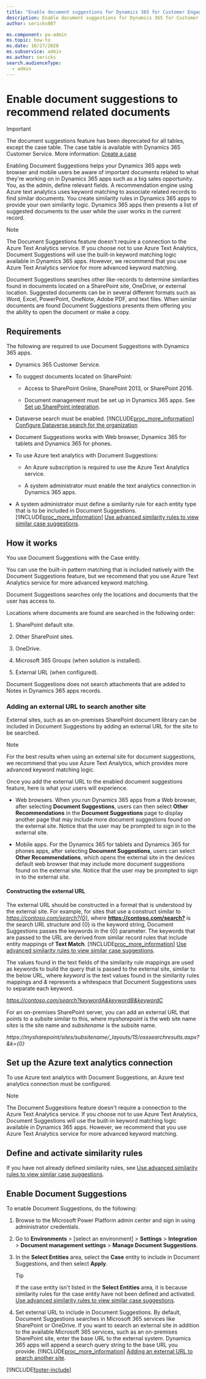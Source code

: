 ```yaml
---
title: "Enable document suggestions for Dynamics 365 for Customer Engagement apps | MicrosoftDocs"
description: Enable document suggestions for Dynamics 365 for Customer Engagement apps
author: sericks007

ms.component: pa-admin
ms.topic: how-to
ms.date: 10/27/2020
ms.subservice: admin
ms.author: sericks 
search.audienceType: 
  - admin
---
```

# Enable document suggestions to recommend related documents

> [!IMPORTANT]
> The document suggestions feature has been deprecated for all tables, except the case table. The case table is available with Dynamics 365 Customer Service. More information: [Create a case](/dynamics365/customer-service/customer-service-hub-user-guide-create-a-case)

Enabling Document Suggestions helps your Dynamics 365 apps web browser and mobile users be aware of important documents related to what they're working on in Dynamics 365 apps such as a big sales opportunity. You, as the admin, define relevant fields. A recommendation engine using Azure text analytics uses keyword matching to associate related records to find similar documents. You create similarity rules in Dynamics 365 apps to provide your own similarity logic. Dynamics 365 apps then presents a list of suggested documents to the user while the user works in the current record.  
  
> [!NOTE]
>  The Document Suggestions feature doesn't require a connection to the Azure Text Analytics service. If you choose not to use Azure Text Analytics, Document Suggestions will use the built-in keyword matching  logic available in Dynamics 365 apps. However, we recommend that you use Azure Text Analytics service for more advanced keyword matching.  
  
 Document Suggestions searches other like-records to determine similarities found in documents located on a SharePoint site, OneDrive, or external location. Suggested documents can be in several different formats such as Word, Excel, PowerPoint, OneNote, Adobe PDF, and text files. When similar documents are found Document Suggestions presents them offering  you  the ability to open the document or make a copy.  
  
## Requirements  
 The following are required to use Document Suggestions with Dynamics 365 apps.  
  
- Dynamics 365 Customer Service.
  
- To suggest documents located on SharePoint:  
  
  - Access to SharePoint Online, SharePoint 2013, or SharePoint 2016.  
  
  - Document management must be set up in Dynamics 365 apps. See [Set up SharePoint integration](set-up-sharepoint-integration.md).  
  
- Dataverse search must be enabled. [!INCLUDE[proc_more_information](../includes/proc-more-information.md)] [Configure Dataverse search for the organization](../admin/configure-relevance-search-organization.md)  
  
- Document Suggestions works with Web browser, Dynamics 365 for tablets and Dynamics 365 for phones.  
  
- To use Azure text analytics with Document Suggestions:  
  
  - An Azure subscription is required to use the Azure Text Analytics service.  
  
  - A system administrator must enable the text analytics connection in Dynamics 365 apps. 
  
- A system administrator must define a similarity rule for each entity type that is to be included in Document Suggestions. [!INCLUDE[proc_more_information](../includes/proc-more-information.md)] [Use advanced similarity rules to view similar case suggestions](/dynamics365/customer-service/suggest-similar-cases-for-a-case).
  
## How it works  
 You use Document Suggestions with the Case entity.  
  
 You can use the built-in pattern matching that is included natively with the Document Suggestions feature, but we recommend that you use Azure Text Analytics service for more advanced keyword matching.  
  
 Document Suggestions searches only the locations and documents that the user has access to.  
  
 Locations where documents are found are searched in the following order:  
  
1. SharePoint default site.  
  
2. Other SharePoint sites.  
  
3. OneDrive.
  
4. Microsoft 365 Groups (when solution is installed).  
  
5. External URL (when configured).  
  
Document Suggestions does not search attachments that are added to Notes in Dynamics 365 apps records.  
  
### Adding an external URL to search another site  
External sites, such as an on-premises SharePoint document library can be included in Document Suggestions by adding an external URL for the site to be searched.  
  
> [!NOTE]
> For the best results when using an external site for document suggestions, we recommend that you use Azure Text Analytics, which provides more advanced keyword matching logic. 
  
 Once you add the external URL to the enabled document suggestions feature, here is what your users will experience.  
  
- Web browsers. When you run Dynamics 365 apps from a Web browser, after selecting **Document Suggestions**, users can then select **Other Recommendations** in the **Document Suggestions** page to display another page that may include more document suggestions found on the external site. Notice that the user may be prompted to sign in to the external site.  
  
- Mobile apps. For the Dynamics 365 for tablets and Dynamics 365 for phones apps, after selecting **Document Suggestions**, users can select **Other Recommendations**, which opens the external site in the devices default web browser that may include more document suggestions found on the external site. Notice that the user may be prompted to sign in to the external site.  
  
#### Constructing the external URL  
 The external URL should be constructed in a format that is understood by the external site. For example, for sites that use a construct similar to <em>https://contoso.com/search?{0}</em>, where **<https://contoso.com/search?>** is the search URL structure and {0} is the keyword string, Document Suggestions passes the keywords in the {0} parameter. The keywords that are passed to the URL are derived from similar record rules that include entity mappings of **Text Match**. [!INCLUDE[proc_more_information](../includes/proc-more-information.md)] [Use advanced similarity rules to view similar case suggestions](/dynamics365/customer-service/suggest-similar-cases-for-a-case).
  
 The values found in the text fields of the similarity rule mappings are used as keywords to build the query that is passed to the external site, similar to the below URL, where *keyword* is the text values found in the similarity rules mappings and *&* represents a whitespace that Document Suggestions uses to separate each keyword.  
  
 *https://contoso.com/search?keywordA&keywordB&keywordC*  
  
 For an on-premises SharePoint server, you can add an external URL that points to a subsite similar to this, where *mysharepoint* is the web site name *sites* is the site name and *subsitename* is the subsite name.  
  
 <em>https://mysharepoint/sites/subsitename/_layouts/15/osssearchresults.aspx?&k={0}</em>  
  
## Set up the Azure text analytics connection  
 To use Azure text analytics with Document Suggestions, an Azure text analytics connection must be configured.   
  
> [!NOTE]
> The Document Suggestions feature doesn't require a connection to the Azure Text Analytics service. If you choose not to use Azure Text Analytics, Document Suggestions will use the built-in keyword matching  logic available in Dynamics 365 apps. However, we recommend that you use Azure Text Analytics service for more advanced keyword matching.  
  
## Define and activate similarity rules  
 If you have not already defined similarity rules, see [Use advanced similarity rules to view similar case suggestions](/dynamics365/customer-service/suggest-similar-cases-for-a-case).

## Enable Document Suggestions  
 To enable Document Suggestions, do the following:  
  
1. Browse to the Microsoft Power Platform admin center and sign in using administrator credentials.
  
2. Go to **Environments** > [select an environment] > **Settings** > **Integration** > **Document management settings** > **Manage Document Suggestions**.
  
3. In the **Select Entities** area, select the **Case** entity to include in Document Suggestions, and then select **Apply**.  
  
   > [!TIP]
   > If the case entity isn't listed in the **Select Entities** area, it is because similarity rules for the case entity have not been defined and activated.  [Use advanced similarity rules to view similar case suggestions](/dynamics365/customer-service/suggest-similar-cases-for-a-case).
  
4. Set external URL to include in Document Suggestions. By default, Document Suggestions searches in Microsoft 365 services like SharePoint or OneDrive. If you want to search  an external site in addition to the available Microsoft 365 services, such as an on-premises SharePoint site, enter the base URL to the external system. Dynamics 365 apps will append a search query string to the base URL you provide. [!INCLUDE[proc_more_information](../includes/proc-more-information.md)] [Adding an external URL to search another site](#adding-an-external-url-to-search-another-site).


[!INCLUDE[footer-include](../includes/footer-banner.md)]

